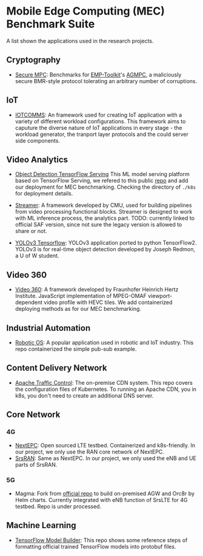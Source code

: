 # Mobile Edge Computing (MEC) Benchmark Suite

A list shown the applications used in the research projects.

## Cryptography

- [Secure MPC](https://github.com/GTkernel/secure-mpc): Benchmarks for [EMP-Toolkit](https://github.com/emp-toolkit/emp-tool)'s [AGMPC](https://github.com/emp-toolkit/emp-agmpc), a maliciously secure BMR-style protocol tolerating an arbitrary number of corruptions.

## IoT
- [IOTCOMMS](https://github.com/GTkernel/iotcomms): An framework used for creating IoT application with a variety of different workload configurations. This framework aims to caputure the diverse nature of IoT applications in every stage - the workload generator, the tranport layer protocols and the could server side components.

## Video Analytics

- [Object Detection TensorFlow Serving](https://github.com/GTkernel/object-detector-tf-serve) 
This ML model serving platform based on TensorFlow Serving, we refered to this public [repo](https://github.com/LanderMoerkerke/camera-feed-object-detector-tf-serve) and add our deployment for MEC benchmarking.
Checking the directory of `./k8s` for deployment details.

- [Streamer](https://github.com/GTkernel/streamer): A framework developed by CMU, used for building pipelines from video processing functional blocks. Streamer is designed to work with ML inference process, the analytics part.
TODO: currently linked to official SAF version, since not sure the legacy version is allowed to share or not.

- [YOLOv3 Tensorflow](https://github.com/GTkernel/yolov3-tf2): YOLOv3 application ported to python TensorFlow2. YOLOv3 is for real-time object detection developed by Joseph Redmon, a U of W student.

## Video 360

- [Video 360](https://github.com/GTkernel/omaf-video-360): A framework developed by Fraunhofer Heinrich Hertz Institute. JavaScript implementation of MPEG-OMAF viewport-dependent video profile with HEVC tiles.
We add containerized deploying methods as for our MEC benchmarking.

## Industrial Automation

- [Robotic OS](https://github.com/GTkernel/ros): A popular application used in robotic and IoT industry. 
This repo containerized the simple pub-sub example.

## Content Delivery Network

- [Apache Traffic Control](https://github.com/GTkernel/trafficcontrol): The on-premise CDN system. This repo covers the configuration files of Kubernetes. To running an Apache CDN, you in k8s, you don't need to create an additional DNS server.

## Core Network

### 4G

- [NextEPC](https://github.com/GTkernel/nextepc): Open sourced LTE testbed. Containerized and k8s-friendly. 
In our project, we only use the RAN core network of NextEPC.
- [SrsRAN](https://github.com/GTkernel/srsRAN): Same as NextEPC. In our project, we only used the eNB and UE parts of SrsRAN.

### 5G

- Magma: Fork from [official repo](https://github.com/magma/magma) to build on-premised AGW and Orc8r by Helm charts. Currently integrated with eNB function of SrsLTE for 4G testbed.
Repo is under processed.

## Machine Learning

- [TensorFlow Model Builder](https://github.com/carol-hsu/tensorflow_model_builder): This repo shows some reference steps of formatting official trained TensorFlow models into protobuf files.

